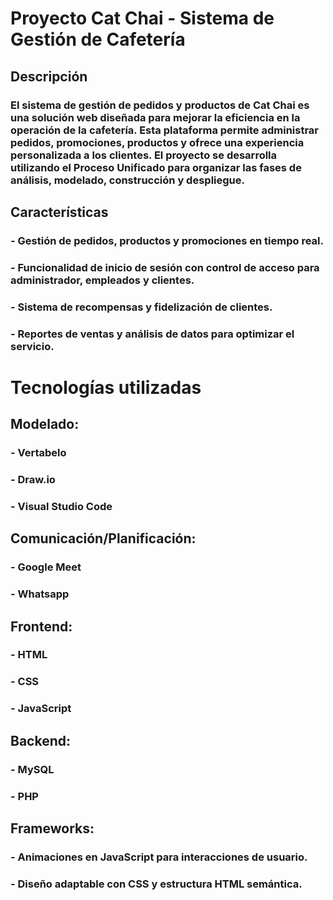 # Proyecto Cat Chai - Sistema de Gestión de Cafetería
## Descripción
### El sistema de gestión de pedidos y productos de Cat Chai es una solución web diseñada para mejorar la eficiencia en la operación de la cafetería. Esta plataforma permite administrar pedidos, promociones, productos y ofrece una experiencia personalizada a los clientes. El proyecto se desarrolla utilizando el Proceso Unificado para organizar las fases de análisis, modelado, construcción y despliegue.

## Características
###   - Gestión de pedidos, productos y promociones en tiempo real.
###   - Funcionalidad de inicio de sesión con control de acceso para administrador, empleados y clientes.
###   - Sistema de recompensas y fidelización de clientes.
###   - Reportes de ventas y análisis de datos para optimizar el servicio.

# Tecnologías utilizadas
## Modelado:
### - Vertabelo
### - Draw.io
### - Visual Studio Code
## Comunicación/Planificación:
### - Google Meet
### - Whatsapp
## Frontend:
### - HTML
### - CSS
### - JavaScript
## Backend: 
### - MySQL
### - PHP
## Frameworks:
### - Animaciones en JavaScript para interacciones de usuario.
### - Diseño adaptable con CSS y estructura HTML semántica.
